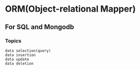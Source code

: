 # ORM(Object-relational Mapper)
## For SQL and Mongodb
### Topics
	data selection(query)
	data insertion
	data update
	data deletion

